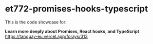 # et772-promises-hooks-typescript

This is the code showcase for:

**Learn more deeply about Promises, React hooks, and TypeScript**<br/>
https://tanguay-eu.vercel.app/forays/313 
